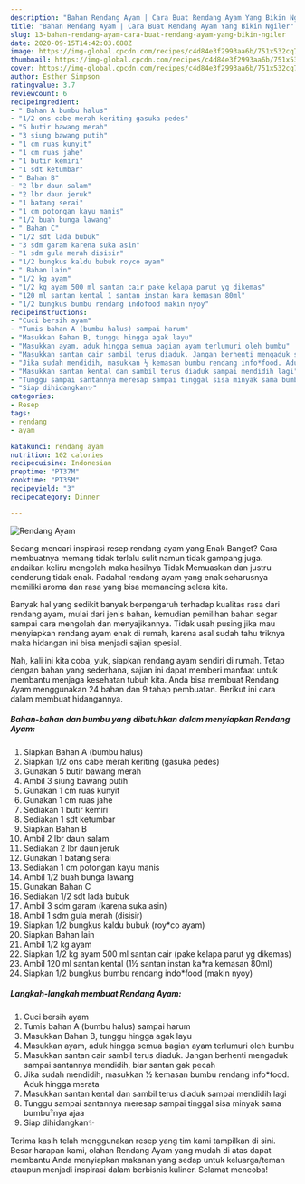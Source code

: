```yaml
---
description: "Bahan Rendang Ayam | Cara Buat Rendang Ayam Yang Bikin Ngiler"
title: "Bahan Rendang Ayam | Cara Buat Rendang Ayam Yang Bikin Ngiler"
slug: 13-bahan-rendang-ayam-cara-buat-rendang-ayam-yang-bikin-ngiler
date: 2020-09-15T14:42:03.688Z
image: https://img-global.cpcdn.com/recipes/c4d84e3f2993aa6b/751x532cq70/rendang-ayam-foto-resep-utama.jpg
thumbnail: https://img-global.cpcdn.com/recipes/c4d84e3f2993aa6b/751x532cq70/rendang-ayam-foto-resep-utama.jpg
cover: https://img-global.cpcdn.com/recipes/c4d84e3f2993aa6b/751x532cq70/rendang-ayam-foto-resep-utama.jpg
author: Esther Simpson
ratingvalue: 3.7
reviewcount: 6
recipeingredient:
- " Bahan A bumbu halus"
- "1/2 ons cabe merah keriting gasuka pedes"
- "5 butir bawang merah"
- "3 siung bawang putih"
- "1 cm ruas kunyit"
- "1 cm ruas jahe"
- "1 butir kemiri"
- "1 sdt ketumbar"
- " Bahan B"
- "2 lbr daun salam"
- "2 lbr daun jeruk"
- "1 batang serai"
- "1 cm potongan kayu manis"
- "1/2 buah bunga lawang"
- " Bahan C"
- "1/2 sdt lada bubuk"
- "3 sdm garam karena suka asin"
- "1 sdm gula merah disisir"
- "1/2 bungkus kaldu bubuk royco ayam"
- " Bahan lain"
- "1/2 kg ayam"
- "1/2 kg ayam 500 ml santan cair pake kelapa parut yg dikemas"
- "120 ml santan kental 1 santan instan kara kemasan 80ml"
- "1/2 bungkus bumbu rendang indofood makin nyoy"
recipeinstructions:
- "Cuci bersih ayam"
- "Tumis bahan A (bumbu halus) sampai harum"
- "Masukkan Bahan B, tunggu hingga agak layu"
- "Masukkan ayam, aduk hingga semua bagian ayam terlumuri oleh bumbu"
- "Masukkan santan cair sambil terus diaduk. Jangan berhenti mengaduk sampai santannya mendidih, biar santan gak pecah"
- "Jika sudah mendidih, masukkan ½ kemasan bumbu rendang info*food. Aduk hingga merata"
- "Masukkan santan kental dan sambil terus diaduk sampai mendidih lagi"
- "Tunggu sampai santannya meresap sampai tinggal sisa minyak sama bumbu²nya ajaa"
- "Siap dihidangkan✨"
categories:
- Resep
tags:
- rendang
- ayam

katakunci: rendang ayam 
nutrition: 102 calories
recipecuisine: Indonesian
preptime: "PT37M"
cooktime: "PT35M"
recipeyield: "3"
recipecategory: Dinner

---
```



![Rendang Ayam](https://img-global.cpcdn.com/recipes/c4d84e3f2993aa6b/751x532cq70/rendang-ayam-foto-resep-utama.jpg)

Sedang mencari inspirasi resep rendang ayam yang Enak Banget? Cara membuatnya memang tidak terlalu sulit namun tidak gampang juga. andaikan keliru mengolah maka hasilnya Tidak Memuaskan dan justru cenderung tidak enak. Padahal rendang ayam yang enak seharusnya memiliki aroma dan rasa yang bisa memancing selera kita.



Banyak hal yang sedikit banyak berpengaruh terhadap kualitas rasa dari rendang ayam, mulai dari jenis bahan, kemudian pemilihan bahan segar sampai cara mengolah dan menyajikannya. Tidak usah pusing jika mau menyiapkan rendang ayam enak di rumah, karena asal sudah tahu triknya maka hidangan ini bisa menjadi sajian spesial.


Nah, kali ini kita coba, yuk, siapkan rendang ayam sendiri di rumah. Tetap dengan bahan yang sederhana, sajian ini dapat memberi manfaat untuk membantu menjaga kesehatan tubuh kita. Anda bisa membuat Rendang Ayam menggunakan 24 bahan dan 9 tahap pembuatan. Berikut ini cara dalam membuat hidangannya.

<!--inarticleads1-->

##### Bahan-bahan dan bumbu yang dibutuhkan dalam menyiapkan Rendang Ayam:

1. Siapkan  Bahan A (bumbu halus)
1. Siapkan 1/2 ons cabe merah keriting (gasuka pedes)
1. Gunakan 5 butir bawang merah
1. Ambil 3 siung bawang putih
1. Gunakan 1 cm ruas kunyit
1. Gunakan 1 cm ruas jahe
1. Sediakan 1 butir kemiri
1. Sediakan 1 sdt ketumbar
1. Siapkan  Bahan B
1. Ambil 2 lbr daun salam
1. Sediakan 2 lbr daun jeruk
1. Gunakan 1 batang serai
1. Sediakan 1 cm potongan kayu manis
1. Ambil 1/2 buah bunga lawang
1. Gunakan  Bahan C
1. Sediakan 1/2 sdt lada bubuk
1. Ambil 3 sdm garam (karena suka asin)
1. Ambil 1 sdm gula merah (disisir)
1. Siapkan 1/2 bungkus kaldu bubuk (roy*co ayam)
1. Siapkan  Bahan lain
1. Ambil 1/2 kg ayam
1. Siapkan 1/2 kg ayam 500 ml santan cair (pake kelapa parut yg dikemas)
1. Ambil 120 ml santan kental (1½ santan instan ka*ra kemasan 80ml)
1. Siapkan 1/2 bungkus bumbu rendang indo*food (makin nyoy)




<!--inarticleads2-->

##### Langkah-langkah membuat Rendang Ayam:

1. Cuci bersih ayam
1. Tumis bahan A (bumbu halus) sampai harum
1. Masukkan Bahan B, tunggu hingga agak layu
1. Masukkan ayam, aduk hingga semua bagian ayam terlumuri oleh bumbu
1. Masukkan santan cair sambil terus diaduk. Jangan berhenti mengaduk sampai santannya mendidih, biar santan gak pecah
1. Jika sudah mendidih, masukkan ½ kemasan bumbu rendang info*food. Aduk hingga merata
1. Masukkan santan kental dan sambil terus diaduk sampai mendidih lagi
1. Tunggu sampai santannya meresap sampai tinggal sisa minyak sama bumbu²nya ajaa
1. Siap dihidangkan✨




Terima kasih telah menggunakan resep yang tim kami tampilkan di sini. Besar harapan kami, olahan Rendang Ayam yang mudah di atas dapat membantu Anda menyiapkan makanan yang sedap untuk keluarga/teman ataupun menjadi inspirasi dalam berbisnis kuliner. Selamat mencoba!
